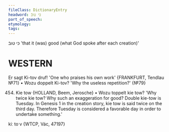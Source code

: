 ```yaml
---
fileClass: DictionaryEntry
headword: כּי טובֿ
part_of_speech: 
etymology: 
tags: 
---
```

כּי טובֿ
'that it (was) good (what God spoke after each creation)'

WESTERN
========

Er sagt Ki-tov druf! 'One who praises his own work'
{FRANKFURT, Tendlau №71}
	•	Wozu doppelt Ki-tov? 'Why the useless repetition?' {№79}

454. Kie tow {HOLLAND, Beem, Jerosche}
	•	Wozu toppelt kie tow? 'Why twice kie tow? Why such an exaggeration for good? Double kie-tow is Tuesday. In Genesis 1 in the creation story, kie tow is said twice on the third day. Therefore Tuesday is considered a favorable day in order to undertake something.'

kiː toˑv {WTCP, Vác, 47197}